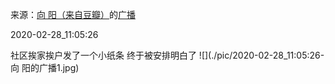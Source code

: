 来源：[向  阳（来自豆瓣）](https://www.douban.com/people/146089864/)的[广播](https://www.douban.com/people/146089864/status/2837632829/)


2020-02-28_11:05:26


社区挨家挨户发了一个小纸条
终于被安排明白了
![](./pic/2020-02-28_11:05:26-向  阳的广播1.jpg)  

